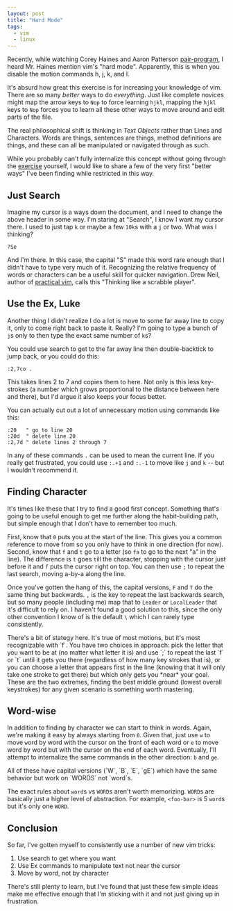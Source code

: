 ```yaml
---
layout: post
title: "Hard Mode"
tags:
  - vim
  - linux
---
```


Recently, while watching Corey Haines and Aaron Patterson 
[pair-program][peep], I heard Mr. Haines mention vim's "hard mode". 
Apparently, this is when you disable the motion commands h, j, k, and l.

[peep]: https://peepcode.com/products/play-by-play-aaroncorey

It's absurd how great this exercise is for increasing your knowledge of 
vim. There are so many *better* ways to do *everything*. Just like 
complete novices might map the arrow keys to `Nop` to force learning 
`hjkl`, mapping the `hjkl` keys to `Nop` forces you to learn all these 
other ways to move around and edit parts of the file.

The real philosophical shift is thinking in *Text Objects* rather than 
Lines and Characters. Words are things, sentences are things, method 
definitions are things, and these can all be manipulated or navigated 
through as such.

While you probably can't fully internalize this concept without going 
through the [exercise][hardmode] yourself, I would like to share a few 
of the very first "better ways" I've been finding while restricted in 
this way.

[hardmode]: https://github.com/wikitopian/hardmode

## Just Search

Imagine my cursor is a ways down the document, and I need to change the 
above header in some way. I'm staring at "Search", I know I want my 
cursor there. I used to just tap `k` or maybe a few `10k`s with a `j` or 
two. What was I thinking?

```
?Se
```

And I'm there. In this case, the capital "S" made this word rare enough 
that I didn't have to type very much of it. Recognizing the relative 
frequency of words or characters can be a useful skill for quicker 
navigation. Drew Neil, author of [practical vim][practical], calls this 
"Thinking like a scrabble player".

[practical]: http://pragprog.com/book/dnvim/practical-vim

## Use the Ex, Luke
Another thing I didn't realize I do a lot is move to some far away line 
to copy it, only to come right back to paste it. Really? I'm going to 
type a bunch of `j`s only to then type the exact same number of `k`s?

You could use search to get to the far away line then double-backtick to 
jump back, or you could do this:

```
:2,7co .
```

This takes lines 2 to 7 and copies them to here. Not only is this less 
key-strokes (a number which grows proportional to the distance between 
here and there), but I'd argue it also keeps your focus better.

You can actually cut out a lot of unnecessary motion using commands like 
this:

```
:20   " go to line 20
:20d  " delete line 20
:2,7d " delete lines 2 through 7
```

In any of these commands `.` can be used to mean the current line. If 
you really get frustrated, you could use `:.+1` and `:.-1` to move like 
`j` and `k` -- but I wouldn't recommend it.

## Finding Character

It's times like these that I try to find a good first concept. Something 
that's going to be useful enough to get me further along the 
habit-building path, but simple enough that I don't have to remember too 
much.

First, know that `0` puts you at the start of the line. This gives you a 
common reference to move from so you only have to think in one direction 
(for now). Second, know that `f` and `t` go to a letter (so `fa` to go 
to the next "a" in the line). The difference is `t` goes `t`ill the 
character, stopping with the cursor just before it and `f` puts the 
cursor right on top. You can then use `;` to repeat the last search, 
moving a-by-a along the line.

Once you've gotten the hang of this, the capital versions, `F` and `T` 
do the same thing but backwards. `,` is the key to repeat the last 
backwards search, but so many people (including me) map that to `Leader` 
or `LocalLeader` that it's difficult to rely on. I haven't found a good 
solution to this, since the only other convention I know of is the 
default `\` which I can rarely type consistently.

<div class="note">
There's a bit of stategy here. It's true of most motions, but it's most 
recognizable with `f`. You have two choices in approach: pick the letter 
that you want to be at (no matter what letter it is) and use `;` to 
repeat the last `f` or `t` until it gets you there (regardless of how 
many key strokes that is), or you can choose a letter that appears first 
in the line (knowing that it will only take one stroke to get there) but 
which only gets you *near* your goal. These are the two extremes, 
finding the best middle ground (lowest overall keystrokes) for any given 
scenario is something worth mastering.
</div>

## Word-wise

In addition to finding by character we can start to think in words. 
Again, we're making it easy by always starting from `0`. Given that, 
just use `w` to move `w`ord by word with the cursor on the front of each 
word or `e` to move word by word but with the cursor on the `e`nd of 
each word. Eventually, I'll attempt to internalize the same commands in 
the other direction: `b` and `ge`.

<div class="note">
All of these have capital versions (`W`, `B`, `E`, `gE`) which have the 
same behavior but work on `WORDS` not `word`s.

The exact rules about `word`s vs `WORD`s aren't worth memorizing. 
`WORD`s are basically just a higher level of abstraction. For example, 
`<foo-bar>` is 5 `word`s but it's only one `WORD`.
</div>

## Conclusion

So far, I've gotten myself to consistently use a number of new vim 
tricks:

1. Use search to get where you want
2. Use Ex commands to manipulate text not near the cursor
3. Move by word, not by character

There's still plenty to learn, but I've found that just these few simple 
ideas make me effective enough that I'm sticking with it and not just 
giving up in frustration.
